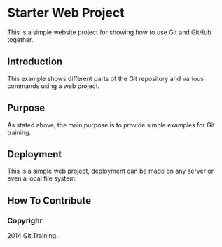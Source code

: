 # Starter Web Project
This is a simple website project for showing how to use Git and GitHub together.
## Introduction
This example shows different parts of the Git repository and various commands using a web project.

## Purpose

As stated above, the main purpose is to provide simple examples for Git training.
## Deployment
This is a simple web project, deployment can be made on any server or even a local file system.
## How To Contribute

### Copyrighr

2014 Git.Training.